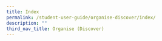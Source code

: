 ```yaml
---
title: Index
permalink: /student-user-guide/organise-discover/index/
description: ""
third_nav_title: Organise (Discover)
---
```

